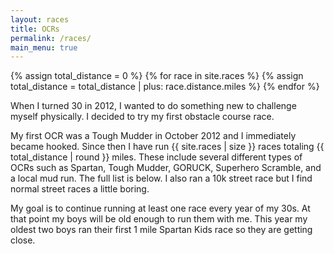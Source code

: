 ```yaml
---
layout: races
title: OCRs
permalink: /races/
main_menu: true
---
```


{% assign total_distance = 0 %}
{% for race in site.races %}
  {% assign total_distance = total_distance | plus: race.distance.miles %}
{% endfor %}

When I turned 30 in 2012, I wanted to do something new to challenge myself physically. I decided to try my first obstacle course race.

My first OCR was a Tough Mudder in October 2012 and I immediately became hooked. Since then I have run {{ site.races | size }} races totaling {{ total_distance | round }} miles. These include several different types of OCRs such as Spartan, Tough Mudder, GORUCK, Superhero Scramble, and a local mud run. The full list is below. I also ran a 10k street race but I find normal street races a little boring.

My goal is to continue running at least one race every year of my 30s. At that point my boys will be old enough to run them with me. This year my oldest two boys ran their first 1 mile Spartan Kids race so they are getting close.
